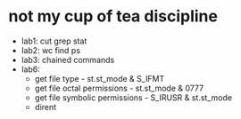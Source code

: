 # not my cup of tea discipline

- lab1: cut grep stat
- lab2: wc find ps
- lab3: chained commands
- lab6: 
  - get file type - st.st_mode & S_IFMT
  - get file octal permissions - st.st_mode & 0777
  - get file symbolic permissions - S_IRUSR & st.st_mode
  - dirent
